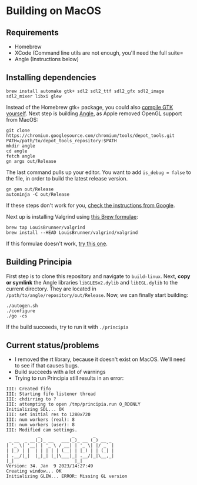 # Building on MacOS
## Requirements
- Homebrew
- XCode (Command line utils are not enough, you'll need the full suite=
- Angle (Instructions below)
## Installing dependencies
    brew install automake gtk+ sdl2 sdl2_ttf sdl2_gfx sdl2_image sdl2_mixer libxi glew

Instead of the Homebrew gtk+ package, you could also [compile GTK yourself](https://wiki.gnome.org/Projects/GTK/OSX/Building). Next step is building [Angle](https://github.com/google/angle), as Apple removed OpenGL support from MacOS:

    git clone https://chromium.googlesource.com/chromium/tools/depot_tools.git
    PATH=/path/to/depot_tools_repository:$PATH
    mkdir angle
    cd angle
    fetch angle
    gn args out/Release
    
The last command pulls up your editor. You want to add `is_debug = false` to the file, in order to build the latest release version.

    gn gen out/Release
    autoninja -C out/Release

If these steps don't work for you, [check the instructions from Google](https://chromium.googlesource.com/angle/angle/+/HEAD/doc/DevSetup.md).

Next up is installing Valgrind using [this Brew formulae](https://github.com/LouisBrunner/valgrind-macos):

    brew tap LouisBrunner/valgrind
    brew install --HEAD LouisBrunner/valgrind/valgrind

If this formulae doesn't work, [try this one](https://github.com/gabrieldejesus/valgrind-macos).

## Building Principia

First step is to clone this repository and navigate to `build-linux`. Next, **copy or symlink** the Angle libraries `libGLESv2.dylib` and `libEGL.dylib` to the current directory. They are located in `/path/to/angle/repository/out/Release`. Now, we can finally start building:

    ./autogen.sh
    ./configure
    ./go -cs

If the build succeeds, try to run it with `./principia`

## Current status/problems

- I removed the rt library, because it doesn't exist on MacOS. We'll need to see if that causes bugs.
- Build succeeds with a lot of warnings
- Trying to run Principia still results in an error:
```
III: Created fifo
III: Starting fifo listener thread
III: chdirring to ?
III: attempting to open /tmp/principia.run O_RDONLY
Initializing SDL... OK
III: set initial res to 1280x720
III: num workers (real): 8
III: num workers (user): 8
III: Modified cam settings.
            _            _       _       
 _ __  _ __(_)_ __   ___(_)_ __ (_) __ _ 
| '_ \| '__| | '_ \ / __| | '_ \| |/ _` |
| |_) | |  | | | | | (__| | |_) | | (_| |
| .__/|_|  |_|_| |_|\___|_| .__/|_|\__,_|
|_|                       |_|            
Version: 34. Jan  9 2023/14:27:49
Creating window... OK
Initializing GLEW... ERROR: Missing GL version
```

